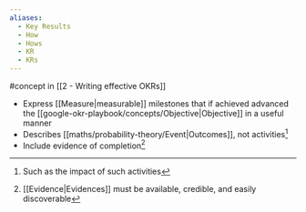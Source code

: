 ```yaml
---
aliases:
  - Key Results
  - How
  - Hows
  - KR
  - KRs
---
```

#concept in [[2 - Writing effective OKRs]]

- Express [[Measure|measurable]] milestones that if achieved advanced the [[google-okr-playbook/concepts/Objective|Objective]] in a useful manner
- Describes [[maths/probability-theory/Event|Outcomes]], not activities[^1]
- Include evidence of completion[^2]

[^1]: Such as the impact of such activities
[^2]: [[Evidence|Evidences]] must be available, credible, and easily discoverable